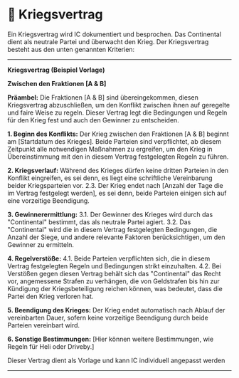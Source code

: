 # 📔 Kriegsvertrag

Ein Kriegsvertrag wird IC dokumentiert und besprochen. Das Continental dient als neutrale Partei und überwacht den Krieg. Der Kriegsvertrag besteht aus den unten genannten Kriterien:

***

**Kriegsvertrag (Beispiel Vorlage)**

**Zwischen den Fraktionen \[A & B]**

**Präambel:** Die Fraktionen \[A & B] sind übereingekommen, diesen Kriegsvertrag abzuschließen, um den Konflikt zwischen ihnen auf geregelte und faire Weise zu regeln. Dieser Vertrag legt die Bedingungen und Regeln für den Krieg fest und auch den Gewinner zu entscheiden.

**1. Beginn des Konflikts:** Der Krieg zwischen den Fraktionen \[A & B] beginnt am \[Startdatum des Krieges]. Beide Parteien sind verpflichtet, ab diesem Zeitpunkt alle notwendigen Maßnahmen zu ergreifen, um den Krieg in Übereinstimmung mit den in diesem Vertrag festgelegten Regeln zu führen.

**2. Kriegsverlauf:** Während des Krieges dürfen keine dritten Parteien in den Konflikt eingreifen, es sei denn, es liegt eine schriftliche Vereinbarung beider Kriegsparteien vor. 2.3. Der Krieg endet nach \[Anzahl der Tage die im Vertrag festgelegt werden], es sei denn, beide Parteien einigen sich auf eine vorzeitige Beendigung.

**3. Gewinnerermittlung:** 3.1. Der Gewinner des Krieges wird durch das "Continental" bestimmt, das als neutrale Partei agiert. 3.2. Das "Continental" wird die in diesem Vertrag festgelegten Bedingungen, die Anzahl der Siege, und andere relevante Faktoren berücksichtigen, um den Gewinner zu ermitteln.

**4. Regelverstöße:** 4.1. Beide Parteien verpflichten sich, die in diesem Vertrag festgelegten Regeln und Bedingungen strikt einzuhalten. 4.2. Bei Verstößen gegen diesen Vertrag behält sich das "Continental" das Recht vor, angemessene Strafen zu verhängen, die von Geldstrafen bis hin zur Kündigung der Kriegsbeteiligung reichen können, was bedeutet, dass die Partei den Krieg verloren hat.

**5. Beendigung des Krieges:** Der Krieg endet automatisch nach Ablauf der vereinbarten Dauer, sofern keine vorzeitige Beendigung durch beide Parteien vereinbart wird.

**6. Sonstige Bestimmungen:** \[Hier können weitere Bestimmungen, wie Regeln für Heli oder Driveby.]

Dieser Vertrag dient als Vorlage und kann IC individuell angepasst werden

***
